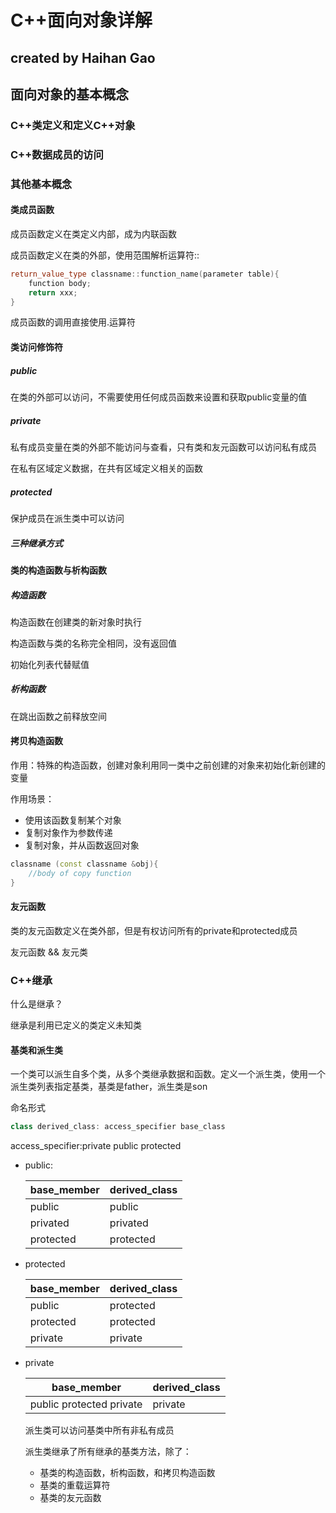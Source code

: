 # C++面向对象详解

## created by Haihan Gao

## 面向对象的基本概念

### C++类定义和定义C++对象

### C++数据成员的访问

### 其他基本概念

#### 类成员函数

成员函数定义在类定义内部，成为内联函数

成员函数定义在类的外部，使用范围解析运算符::

```C++
return_value_type classname::function_name(parameter table){
    function body;
    return xxx;
}
```

成员函数的调用直接使用.运算符

#### 类访问修饰符

##### public

在类的外部可以访问，不需要使用任何成员函数来设置和获取public变量的值

##### private

私有成员变量在类的外部不能访问与查看，只有类和友元函数可以访问私有成员

在私有区域定义数据，在共有区域定义相关的函数

##### protected

保护成员在派生类中可以访问

##### 三种继承方式

#### 类的构造函数与析构函数

##### 构造函数

构造函数在创建类的新对象时执行

构造函数与类的名称完全相同，没有返回值

初始化列表代替赋值

##### 析构函数

在跳出函数之前释放空间

#### 拷贝构造函数

作用：特殊的构造函数，创建对象利用同一类中之前创建的对象来初始化新创建的变量

作用场景：

* 使用该函数复制某个对象
* 复制对象作为参数传递
* 复制对象，并从函数返回对象

```C++
classname (const classname &obj){
    //body of copy function
}
```

#### 友元函数

类的友元函数定义在类外部，但是有权访问所有的private和protected成员

友元函数 && 友元类

### C++继承

什么是继承？

继承是利用已定义的类定义未知类

#### 基类和派生类

一个类可以派生自多个类，从多个类继承数据和函数。定义一个派生类，使用一个派生类列表指定基类，基类是father，派生类是son

命名形式

```C++
class derived_class: access_specifier base_class
```

access_specifier:private public protected

* public:

  | base_member | derived_class |
  | ----------- | ------------- |
  | public      | public        |
  | privated    | privated      |
  | protected   | protected     |

* protected

  | base_member | derived_class |
  | ----------- | ------------- |
  | public      | protected     |
  | protected   | protected     |
  | private     | private       |

* private

  | base_member              | derived_class |
  | ------------------------ | ------------- |
  | public protected private | private       |

  派生类可以访问基类中所有非私有成员
  
  派生类继承了所有继承的基类方法，除了：
  
  * 基类的构造函数，析构函数，和拷贝构造函数
  * 基类的重载运算符
  * 基类的友元函数